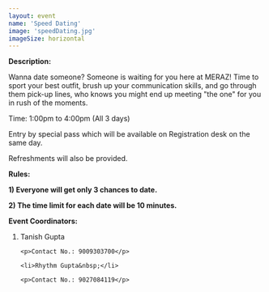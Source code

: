 ```yaml
---
layout: event
name: 'Speed Dating'
image: 'speedDating.jpg'
imageSize: horizontal
---
```


<p><strong>Description:</strong></p>
<p>
	Wanna date someone? Someone is waiting for you here at MERAZ! Time to sport your best outfit,
	brush up your communication skills, and go through them pick-up lines, who knows you might end up
	meeting "the one" for you in rush of the moments.
</p>
Time: 1:00pm to 4:00pm (All 3 days)<br />
<p>Entry by special pass which will be available on Registration desk on the same day.</p>
<p>Refreshments will also be provided.</p>

<p><strong>Rules</strong><strong>:&nbsp;</strong></p>
<p><strong>1) Everyone will get only 3 chances to date.</strong></p>
<p><strong>2) The time limit for each date will be 10 minutes.</strong></p>

<p><strong>Event Coordinators:</strong></p>
<ol>
	<li>Tanish Gupta&nbsp;</li>

    <p>Contact No.: 9009303700</p>

    <li>Rhythm Gupta&nbsp;</li>

    <p>Contact No.: 9027084119</p>

</ol>
